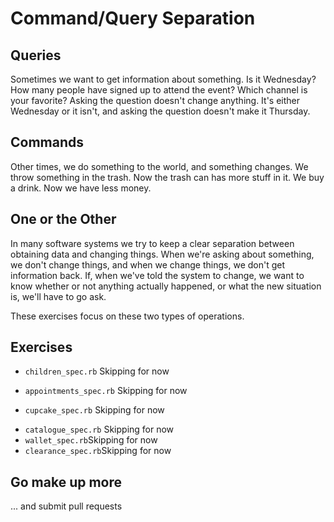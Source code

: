 # Command/Query Separation

## Queries

Sometimes we want to get information about something. Is it Wednesday? How many people have signed up to attend the event? Which channel is your favorite? Asking the question doesn't change anything. It's either Wednesday or it isn't, and asking the question doesn't make it Thursday.

## Commands

Other times, we do something to the world, and something changes. We throw something in the trash. Now the trash can has more stuff in it. We buy a drink. Now we have less money.

## One or the Other

In many software systems we try to keep a clear separation between obtaining data and changing things. When we're asking about something, we don't change things, and when we change things, we don't get information back. If, when we've told the system to change, we want to know whether or not anything actually happened, or what the new situation is, we'll have to go ask.

These exercises focus on these two types of operations.

## Exercises

<!-- - `leather_chair_spec.rb` -->
<!-- - `tire_spec.rb` -->
<!-- - `pills_spec.rb` -->
<!-- - `floor_spec.rb` -->
<!-- - `milk_bottle_spec.rb` -->
<!-- - `person_spec.rb` -->
<!-- - `door_spec.rb` -->
<!-- - `teeth_spec.rb` -->
<!-- - `music_spec.rb` -->
<!-- - `drops_spec.rb` -->
<!-- - `light_spec.rb` -->
<!-- - `baby_spec.rb` -->
<!-- - `kid_spec.rb` -->
<!-- - `beers_spec.rb` -->
<!-- - `teenager_spec.rb` Not included -->
<!-- - `adult_spec.rb` -->
<!-- - `roll_call_spec.rb` -->
<!-- - `santa_spec.rb` -->
<!-- - `dog_spec.rb` -->
- `children_spec.rb` Skipping for now
<!-- - `water_spec.rb` -->
<!-- - `clock_spec.rb` -->
- `appointments_spec.rb` Skipping for now
<!-- - `yak_spec.rb` -->
<!-- - `money_spec.rb` -->
- `cupcake_spec.rb` Skipping for now
<!-- - `student_spec.rb` -->
- `catalogue_spec.rb` Skipping for now
- `wallet_spec.rb`Skipping for now
- `clearance_spec.rb`Skipping for now

## Go make up more

... and submit pull requests
